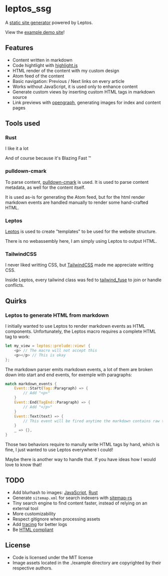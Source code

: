 # leptos_ssg

A [static site generator](https://en.wikipedia.org/wiki/Static_site_generator) powered by Leptos.

View the [example demo site](https://deadbaed.github.io/leptos_ssg/)!

## Features

- Content written in markdown
- Code hightlight with [highlight.js](https://highlightjs.org)
- HTML render of the content with my custom design
- Atom feed of the content
- Basic navigation: Previous / Next links on every article
- Works without JavaScript, it is used only to enhance content
- Generate custom views by inserting custom HTML tags in markdown source
- Link previews with [opengraph](https://ogp.me), generating images for index and content pages

## Tools used

### Rust

I like it a lot

And of course because it's Blazing Fast ™

### pulldown-cmark

To parse content, [pulldown-cmark](https://crates.io/crates/pulldown-cmark) is used. It is used to parse content metadata, as well for the content itself.

It is used as-is for generating the Atom feed, but for the html render markdown events are handled manually to render some hand-crafted HTML.

### Leptos

[Leptos](https://leptos.dev) is used to create "templates" to be used for the website structure.

There is no webassembly here, I am simply using Leptos to output HTML.

### TailwindCSS

I never liked writting CSS, but [TailwindCSS](http://tailwindcss.com) made me appreciate writting CSS.

Inside Leptos, every tailwind class was fed to [tailwind_fuse](https://crates.io/crates/tailwind_fuse) to join or handle conflicts.

## Quirks

### Leptos to generate HTML from markdown

I initially wanted to use Leptos to render markdown events as HTML components. Unfortunately, the Leptos macro requires a complete HTML tag to work:
```rust
let my_view = leptos::prelude::view! {
    <p> // The macro will not accept this
    <p></p> // This is okay
};
```

The markdown parser emits markdown events, a lot of them are broken down into start and end events, for exemple with paragraphs:
```rust
match markdown_events {
    Event::Start(Tag::Paragraph) => {
        // Add "<p>"
    }
    Event::End(TagEnd::Paragraph) => {
        // Add "</p>"
    }
    Event::Text(text) => {
        // This event will be fired anytime the markdown contains raw text
    }
    _ => {},
}
```

Those two behaviors require to manully write HTML tags by hand, which is fine, I just wanted to use Leptos everywhere I could!

Maybe there is another way to handle that. If you have ideas how I would love to know that!

## TODO

- Add blurhash to images: [JavaScript](https://github.com/mad-gooze/fast-blurhash), [Rust](https://crates.io/crates/blurhash)
- Generate `sitemap.xml` for search indexers with [sitemap-rs](https://crates.io/crates/sitemap-rs)
- Tiny search engine to find content faster, instead of relying on an external tool
- More customizability
- Respect gitignore when processing assets
- Add [tracing](https://crates.io/crates/tracing) for better logs
- Be [HTML compliant](https://validator.w3.org/nu/?doc=https%3A%2F%2Fdeadbaed.github.io%2Fleptos_ssg%2F)

## License

- Code is licensed under the MIT license
- Image assets located in the ./example directory are copyrighted by their respective authors.
